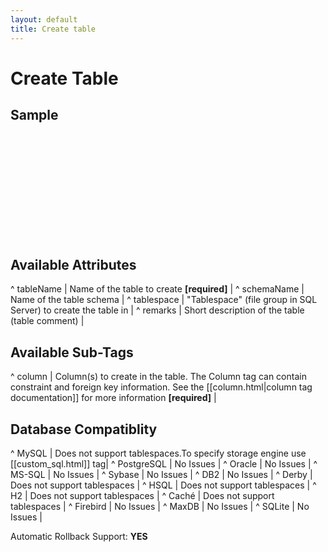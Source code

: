 ```yaml
---
layout: default
title: Create table
---
```


# Create Table #

<createTable tableName="person">
    <column name="id" type="int">
        <constraints primaryKey="true" nullable="false"/>
    </column>
    <column name="firstname" type="varchar(255)"/>
    <column name="lastname" type="varchar(255)"/>
    <column name="username" type="varchar(255)">
      <constraints unique="true" nullable="false"/>
    </column>
     <column name="testid" type="int" />
</createTable>

## Sample ##

<code xml>
<createTable tableName="person">
    <column name="id" type="int">
        <constraints primaryKey="true" nullable="false"/>
    </column>
    <column name="firstname" type="varchar(255)"/>
    <column name="lastname" type="varchar(255)"/>
    <column name="username" type="varchar(255)">
      <constraints unique="true" nullable="false"/>
    </column>
     <column name="testid" type="int" />
</createTable>
</code>


## Available Attributes ##

^ tableName  | Name of the table to create **[required]**  | 
^ schemaName  | Name of the table schema  | 
^ tablespace  | "Tablespace" (file group in SQL Server) to create the table in  | 
^ remarks  | Short description of the table (table comment)  | 


## Available Sub-Tags ##

^ column  | Column(s) to create in the table. The Column tag can contain constraint and foreign key information. See the [[column.html|column tag documentation]] for more information **[required]**  |




## Database Compatiblity ##

^ MySQL  | Does not support tablespaces.To specify storage engine use [[custom_sql.html]] tag|
^ PostgreSQL  | No Issues  | 
^ Oracle  | No Issues  | 
^ MS-SQL  | No Issues  | 
^ Sybase  | No Issues  | 
^ DB2  | No Issues  | 
^ Derby  | Does not support tablespaces  | 
^ HSQL  | Does not support tablespaces  | 
^ H2  | Does not support tablespaces  | 
^ Caché  | Does not support tablespaces  | 
^ Firebird  | No Issues  | 
^ MaxDB  | No Issues  | 
^ SQLite  | No Issues  |

Automatic Rollback Support: **YES**